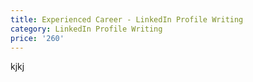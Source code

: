```yaml
---
title: Experienced Career - LinkedIn Profile Writing
category: LinkedIn Profile Writing
price: '260'
---
```

kjkj
